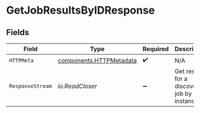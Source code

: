 # GetJobResultsByIDResponse


## Fields

| Field                                                              | Type                                                               | Required                                                           | Description                                                        |
| ------------------------------------------------------------------ | ------------------------------------------------------------------ | ------------------------------------------------------------------ | ------------------------------------------------------------------ |
| `HTTPMeta`                                                         | [components.HTTPMetadata](../../models/components/httpmetadata.md) | :heavy_check_mark:                                                 | N/A                                                                |
| `ResponseStream`                                                   | *io.ReadCloser*                                                    | :heavy_minus_sign:                                                 | Get results for a discover job by instance id                      |